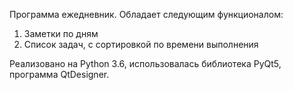 Программа ежедневник.
Обладает следующим функционалом:
1) Заметки по дням
2) Список задач, с сортировкой по времени выполнения

Реализовано на Python 3.6, использовалась библиотека PyQt5, программа QtDesigner.
